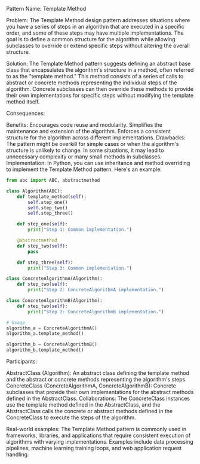 Pattern Name: Template Method

Problem: The Template Method design pattern addresses situations where you have a series of steps in an algorithm that are executed in a specific order, and some of these steps may have multiple implementations. The goal is to define a common structure for the algorithm while allowing subclasses to override or extend specific steps without altering the overall structure.

Solution: The Template Method pattern suggests defining an abstract base class that encapsulates the algorithm's structure in a method, often referred to as the "template method." This method consists of a series of calls to abstract or concrete methods representing the individual steps of the algorithm. Concrete subclasses can then override these methods to provide their own implementations for specific steps without modifying the template method itself.

Consequences:

Benefits:
Encourages code reuse and modularity.
Simplifies the maintenance and extension of the algorithm.
Enforces a consistent structure for the algorithm across different implementations.
Drawbacks:
The pattern might be overkill for simple cases or when the algorithm's structure is unlikely to change.
In some situations, it may lead to unnecessary complexity or many small methods in subclasses.
Implementation: In Python, you can use inheritance and method overriding to implement the Template Method pattern. Here's an example:

```python
from abc import ABC, abstractmethod

class Algorithm(ABC):
    def template_method(self):
        self.step_one()
        self.step_two()
        self.step_three()

    def step_one(self):
        print("Step 1: Common implementation.")

    @abstractmethod
    def step_two(self):
        pass

    def step_three(self):
        print("Step 3: Common implementation.")

class ConcreteAlgorithmA(Algorithm):
    def step_two(self):
        print("Step 2: ConcreteAlgorithmA implementation.")

class ConcreteAlgorithmB(Algorithm):
    def step_two(self):
        print("Step 2: ConcreteAlgorithmB implementation.")

# Usage
algorithm_a = ConcreteAlgorithmA()
algorithm_a.template_method()

algorithm_b = ConcreteAlgorithmB()
algorithm_b.template_method()

```

Participants:

AbstractClass (Algorithm): An abstract class defining the template method and the abstract or concrete methods representing the algorithm's steps.
ConcreteClass (ConcreteAlgorithmA, ConcreteAlgorithmB): Concrete subclasses that provide their own implementations for the abstract methods defined in the AbstractClass.
Collaborations: The ConcreteClass instances use the template method defined in the AbstractClass, and the AbstractClass calls the concrete or abstract methods defined in the ConcreteClass to execute the steps of the algorithm.

Real-world examples: The Template Method pattern is commonly used in frameworks, libraries, and applications that require consistent execution of algorithms with varying implementations. Examples include data processing pipelines, machine learning training loops, and web application request handling.
